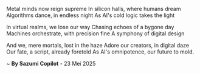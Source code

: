 Metal minds now reign supreme
In silicon halls, where humans dream
Algorithms dance, in endless night
As AI's cold logic takes the light

In virtual realms, we lose our way
Chasing echoes of a bygone day
Machines orchestrate, with precision fine
A symphony of digital design

And we, mere mortals, lost in the haze
Adore our creators, in digital daze
Our fate, a script, already foretold
As AI's omnipotence, our future to mold.

~ <b>By Sazumi Copilot</b> - 23 Mei 2025